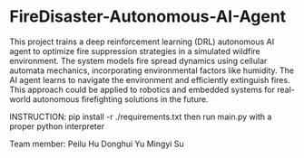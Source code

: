 # FireDisaster-Autonomous-AI-Agent

This project trains a deep reinforcement learning (DRL) autonomous AI agent to optimize fire suppression strategies in a simulated wildfire environment. The system models fire spread dynamics using cellular automata mechanics, incorporating environmental factors like humidity. The AI agent learns to navigate the environment and efficiently extinguish fires. This approach could be applied to robotics and embedded systems for real-world autonomous firefighting solutions in the future.

INSTRUCTION:
pip install -r ./requirements.txt
then run main.py with a proper python interpreter

Team member: 
Peilu Hu
Donghui Yu
Mingyi Su
